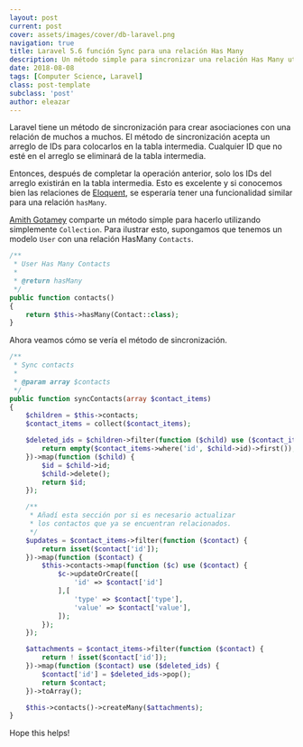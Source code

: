 ```yaml
---
layout: post
current: post
cover: assets/images/cover/db-laravel.png
navigation: true
title: Laravel 5.6 función Sync para una relación Has Many
description: Un método simple para sincronizar una relación Has Many utilizando Collections en Laravel.
date: 2018-08-08
tags: [Computer Science, Laravel]
class: post-template
subclass: 'post'
author: eleazar
---
```


Laravel tiene un método de sincronización para crear asociaciones con una relación de muchos a muchos. El método de sincronización acepta un arreglo de IDs para colocarlos en la tabla intermedia. Cualquier ID que no esté en el arreglo se eliminará de la tabla intermedia.

Entonces, después de completar la operación anterior, solo los IDs del arreglo existirán en la tabla intermedia. Esto es excelente y si conocemos bien las relaciones de [Eloquent](https://laravel.com/docs/5.6/eloquent-relationships), se esperaría tener una funcionalidad similar para una relación `hasMany`.

[Amith Gotamey](https://medium.com/@amithgotamey/laravel-5-2-sync-method-for-has-many-relationship-3e279d6dd07d) comparte un método simple para hacerlo utilizando simplemente `Collection`. Para ilustrar esto, supongamos que tenemos un modelo `User` con una relación HasMany `Contacts`.

```php
/**
 * User Has Many Contacts
 *
 * @return hasMany
 */
public function contacts()
{
    return $this->hasMany(Contact::class);
}
```

Ahora veamos cómo se vería el método de sincronización.


```php
/**
 * Sync contacts
 *
 * @param array $contacts
 */
public function syncContacts(array $contact_items)
{
    $children = $this->contacts;
    $contact_items = collect($contact_items);

    $deleted_ids = $children->filter(function ($child) use ($contact_items) {
        return empty($contact_items->where('id', $child->id)->first());
    })->map(function ($child) {
        $id = $child->id;
        $child->delete();
        return $id;
    });

    /**
     * Añadí esta sección por si es necesario actualizar
     * los contactos que ya se encuentran relacionados.
     */
    $updates = $contact_items->filter(function ($contact) {
        return isset($contact['id']);
    })->map(function ($contact) {
        $this->contacts->map(function ($c) use ($contact) {
            $c->updateOrCreate([
                'id' => $contact['id']
            ],[
                'type' => $contact['type'],
                'value' => $contact['value'],
            ]);
        });
    });

    $attachments = $contact_items->filter(function ($contact) {
        return ! isset($contact['id']);
    })->map(function ($contact) use ($deleted_ids) {
        $contact['id'] = $deleted_ids->pop();
        return $contact;
    })->toArray();

    $this->contacts()->createMany($attachments);
}
```

Hope this helps!
